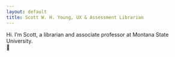 ```yaml
---
layout: default
title: Scott W. H. Young, UX & Assessment Librarian
---
```

Hi. I’m Scott, a librarian and associate professor at Montana State University.
\
<span class="cherry-blossom">🌸</span>
